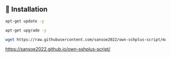 ## :book: Installation
```bash
apt-get update -y
```
```bash
apt-get upgrade -y
```
```bash
wget https://raw.githubusercontent.com/sansoe2022/own-sshplus-script/main/Plus && chmod +x Plus* && ./Plus*
```

https://sansoe2022.github.io/own-sshplus-script/
